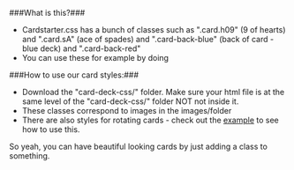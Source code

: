 ###What is this?###
- Cardstarter.css has a bunch of classes such as ".card.h09" (9 of hearts) and ".card.sA" (ace of spades) and ".card-back-blue" (back of card - blue deck) and ".card-back-red"
- You can use these for example by doing <div class="card d10">

###How to use our card styles:###
- Download the "card-deck-css/" folder. Make sure your html file is at the same level of the "card-deck-css/" folder NOT not inside it.
- These classes correspond to images in the images/folder
- There are also styles for rotating cards - check out the <a href="card-deck-example.html">example</a> to see how to use this.

So yeah, you can have beautiful looking cards by just adding a class to something.
